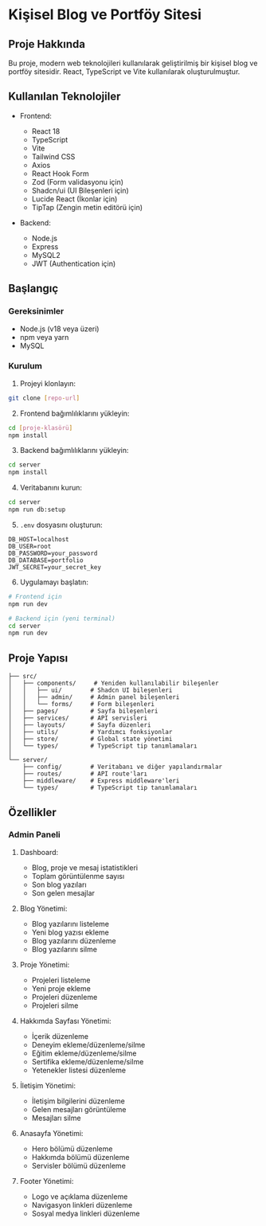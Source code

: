 # Kişisel Blog ve Portföy Sitesi

## Proje Hakkında
Bu proje, modern web teknolojileri kullanılarak geliştirilmiş bir kişisel blog ve portföy sitesidir. React, TypeScript ve Vite kullanılarak oluşturulmuştur.

## Kullanılan Teknolojiler
- Frontend:
  - React 18
  - TypeScript
  - Vite
  - Tailwind CSS
  - Axios
  - React Hook Form
  - Zod (Form validasyonu için)
  - Shadcn/ui (UI Bileşenleri için)
  - Lucide React (İkonlar için)
  - TipTap (Zengin metin editörü için)

- Backend:
  - Node.js
  - Express
  - MySQL2
  - JWT (Authentication için)

## Başlangıç

### Gereksinimler
- Node.js (v18 veya üzeri)
- npm veya yarn
- MySQL

### Kurulum
1. Projeyi klonlayın:
```bash
git clone [repo-url]
```

2. Frontend bağımlılıklarını yükleyin:
```bash
cd [proje-klasörü]
npm install
```

3. Backend bağımlılıklarını yükleyin:
```bash
cd server
npm install
```

4. Veritabanını kurun:
```bash
cd server
npm run db:setup
```

5. `.env` dosyasını oluşturun:
```env
DB_HOST=localhost
DB_USER=root
DB_PASSWORD=your_password
DB_DATABASE=portfolio
JWT_SECRET=your_secret_key
```

6. Uygulamayı başlatın:
```bash
# Frontend için
npm run dev

# Backend için (yeni terminal)
cd server
npm run dev
```

## Proje Yapısı
```
├── src/
│   ├── components/     # Yeniden kullanılabilir bileşenler
│   │   ├── ui/        # Shadcn UI bileşenleri
│   │   ├── admin/     # Admin panel bileşenleri
│   │   └── forms/     # Form bileşenleri
│   ├── pages/         # Sayfa bileşenleri
│   ├── services/      # API servisleri
│   ├── layouts/       # Sayfa düzenleri
│   ├── utils/         # Yardımcı fonksiyonlar
│   ├── store/         # Global state yönetimi
│   └── types/         # TypeScript tip tanımlamaları
│
└── server/
    ├── config/        # Veritabanı ve diğer yapılandırmalar
    ├── routes/        # API route'ları
    ├── middleware/    # Express middleware'leri
    └── types/         # TypeScript tip tanımlamaları
```

## Özellikler

### Admin Paneli
1. Dashboard:
   - Blog, proje ve mesaj istatistikleri
   - Toplam görüntülenme sayısı
   - Son blog yazıları
   - Son gelen mesajlar

2. Blog Yönetimi:
   - Blog yazılarını listeleme
   - Yeni blog yazısı ekleme
   - Blog yazılarını düzenleme
   - Blog yazılarını silme

3. Proje Yönetimi:
   - Projeleri listeleme
   - Yeni proje ekleme
   - Projeleri düzenleme
   - Projeleri silme

4. Hakkımda Sayfası Yönetimi:
   - İçerik düzenleme
   - Deneyim ekleme/düzenleme/silme
   - Eğitim ekleme/düzenleme/silme
   - Sertifika ekleme/düzenleme/silme
   - Yetenekler listesi düzenleme

5. İletişim Yönetimi:
   - İletişim bilgilerini düzenleme
   - Gelen mesajları görüntüleme
   - Mesajları silme

6. Anasayfa Yönetimi:
   - Hero bölümü düzenleme
   - Hakkımda bölümü düzenleme
   - Servisler bölümü düzenleme

7. Footer Yönetimi:
   - Logo ve açıklama düzenleme
   - Navigasyon linkleri düzenleme
   - Sosyal medya linkleri düzenleme